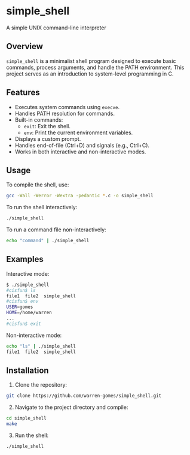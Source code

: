 # simple_shell

A simple UNIX command-line interpreter 

## Overview

`simple_shell` is a minimalist shell program designed to execute basic commands, process arguments, and handle the PATH environment. This project serves as an introduction to system-level programming in C.

## Features

- Executes system commands using `execve`.
- Handles PATH resolution for commands.
- Built-in commands:
  - `exit`: Exit the shell.
  - `env`: Print the current environment variables.
- Displays a custom prompt.
- Handles end-of-file (Ctrl+D) and signals (e.g., Ctrl+C).
- Works in both interactive and non-interactive modes.

## Usage

To compile the shell, use:

```bash
gcc -Wall -Werror -Wextra -pedantic *.c -o simple_shell
```

To run the shell interactively:

```bash
./simple_shell
```

To run a command file non-interactively:

```bash
echo "command" | ./simple_shell
```

## Examples

Interactive mode:

```bash
$ ./simple_shell
#cisfun$ ls
file1  file2  simple_shell
#cisfun$ env
USER=gomes
HOME=/home/warren
...
#cisfun$ exit
```

Non-interactive mode:

```bash
echo "ls" | ./simple_shell
file1  file2  simple_shell
```

## Installation

1. Clone the repository:

```bash
git clone https://github.com/warren-gomes/simple_shell.git
```

2. Navigate to the project directory and compile:

```bash
cd simple_shell
make
```

3. Run the shell:

```bash
./simple_shell
```